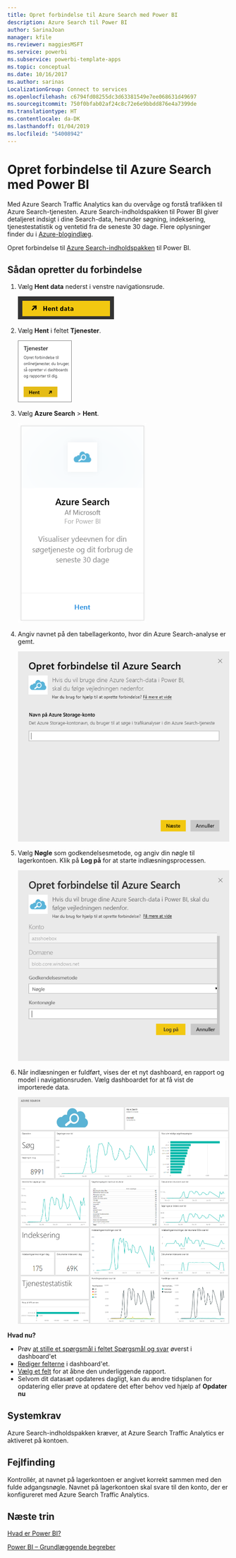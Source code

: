```yaml
---
title: Opret forbindelse til Azure Search med Power BI
description: Azure Search til Power BI
author: SarinaJoan
manager: kfile
ms.reviewer: maggiesMSFT
ms.service: powerbi
ms.subservice: powerbi-template-apps
ms.topic: conceptual
ms.date: 10/16/2017
ms.author: sarinas
LocalizationGroup: Connect to services
ms.openlocfilehash: c6794fd08255dc3d63381549e7ee068631d49697
ms.sourcegitcommit: 750f0bfab02af24c8c72e6e9bbdd876e4a7399de
ms.translationtype: HT
ms.contentlocale: da-DK
ms.lasthandoff: 01/04/2019
ms.locfileid: "54008942"
---
```

# <a name="connect-to-azure-search-with-power-bi"></a>Opret forbindelse til Azure Search med Power BI
Med Azure Search Traffic Analytics kan du overvåge og forstå trafikken til Azure Search-tjenesten. Azure Search-indholdspakken til Power BI giver detaljeret indsigt i dine Search-data, herunder søgning, indeksering, tjenestestatistik og ventetid fra de seneste 30 dage. Flere oplysninger finder du i [Azure-blogindlæg](https://azure.microsoft.com/blog/analyzing-your-azure-search-traffic/).

Opret forbindelse til [Azure Search-indholdspakken](https://app.powerbi.com/getdata/services/azure-search) til Power BI.

## <a name="how-to-connect"></a>Sådan opretter du forbindelse
1. Vælg **Hent data** nederst i venstre navigationsrude.
   
   ![](media/service-connect-to-azure-search/pbi_getdata.png) 
2. Vælg **Hent** i feltet **Tjenester**.
   
   ![](media/service-connect-to-azure-search/pbi_getservices.png) 
3. Vælg **Azure Search** \> **Hent**.
   
   ![](media/service-connect-to-azure-search/azuresearch.png)
4. Angiv navnet på den tabellagerkonto, hvor din Azure Search-analyse er gemt.
   
   ![](media/service-connect-to-azure-search/params.png)
5. Vælg **Nøgle** som godkendelsesmetode, og angiv din nøgle til lagerkontoen. Klik på **Log på** for at starte indlæsningsprocessen.
   
   ![](media/service-connect-to-azure-search/creds.png)
6. Når indlæsningen er fuldført, vises der et nyt dashboard, en rapport og model i navigationsruden. Vælg dashboardet for at få vist de importerede data.
   
    ![](media/service-connect-to-azure-search/dashboard2.png)

**Hvad nu?**

* Prøv [at stille et spørgsmål i feltet Spørgsmål og svar](consumer/end-user-q-and-a.md) øverst i dashboard'et
* [Rediger felterne](service-dashboard-edit-tile.md) i dashboard'et.
* [Vælg et felt](consumer/end-user-tiles.md) for at åbne den underliggende rapport.
* Selvom dit datasæt opdateres dagligt, kan du ændre tidsplanen for opdatering eller prøve at opdatere det efter behov ved hjælp af **Opdater nu**

## <a name="system-requirements"></a>Systemkrav
Azure Search-indholdspakken kræver, at Azure Search Traffic Analytics er aktiveret på kontoen.

## <a name="troubleshooting"></a>Fejlfinding
Kontrollér, at navnet på lagerkontoen er angivet korrekt sammen med den fulde adgangsnøgle. Navnet på lagerkontoen skal svare til den konto, der er konfigureret med Azure Search Traffic Analytics.

## <a name="next-steps"></a>Næste trin
[Hvad er Power BI?](power-bi-overview.md)

[Power BI – Grundlæggende begreber](consumer/end-user-basic-concepts.md)

